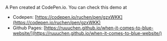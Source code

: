 A Pen created at CodePen.io. You can check this demo at

- Codepen: [https://codepen.io/ruchen/pen/gzxWKK](https://codepen.io/ruchen/pen/gzxWKK)
- Github Pages: [https://ruuuchen.github.io/when-it-comes-to-blue-website/](https://ruuuchen.github.io/when-it-comes-to-blue-website/)
